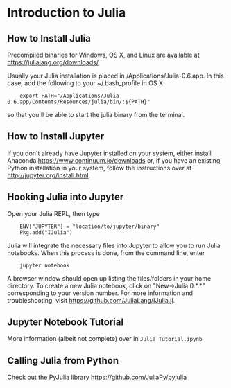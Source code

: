 # Introduction to Julia

## How to Install Julia
Precompiled binaries for Windows, OS X, and Linux are available at https://julialang.org/downloads/. 

Usually your Julia installation is placed in /Applications/Julia-0.6.app. In this case, add the following to your ~/.bash_profile in OS X
```
    export PATH="/Applications/Julia-0.6.app/Contents/Resources/julia/bin/:${PATH}"
```
so that you'll be able to start the julia binary from the terminal. 

## How to Install Jupyter
If you don't already have Jupyter installed on your system, either install Anaconda https://www.continuum.io/downloads or, if you have an existing Python installation in your system, follow the instructions over at http://jupyter.org/install.html. 

## Hooking Julia into Jupyter
Open your Julia REPL, then type 
```
    ENV["JUPYTER"] = "location/to/jupyter/binary"
    Pkg.add("IJulia")
```

Julia will integrate the necessary files into Jupyter to allow you to run Julia notebooks. When this process is done, from the command line, enter
```
    jupyter notebook
```

A browser window should open up listing the files/folders in your home directory. To create a new Julia notebook, click on "New->Julia 0.\*.\*" corresponding to your version number. For more information and troubleshooting, visit https://github.com/JuliaLang/IJulia.jl. 

## Jupyter Notebook Tutorial
More information (albeit not complete) over in ``Julia Tutorial.ipynb``

## Calling Julia from Python
Check out the PyJulia library https://github.com/JuliaPy/pyjulia 